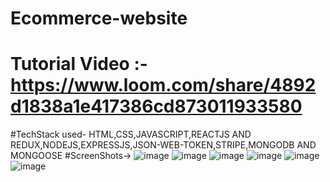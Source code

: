 # Ecommerce-website

# Tutorial Video :- https://www.loom.com/share/4892d1838a1e417386cd873011933580

#TechStack used- HTML,CSS,JAVASCRIPT,REACTJS AND REDUX,NODEJS,EXPRESSJS,JSON-WEB-TOKEN,STRIPE,MONGODB AND MONGOOSE
#ScreenShots->
![image](https://user-images.githubusercontent.com/108413276/182039305-0db6bfc2-9313-4d52-8c5a-97216943f2c2.png)
![image](https://user-images.githubusercontent.com/108413276/182039327-a57c58aa-0e57-4498-ac5a-886474c3425f.png)
![image](https://user-images.githubusercontent.com/108413276/182039374-9d2d577b-b366-473b-85a6-e1281478e74b.png)
![image](https://user-images.githubusercontent.com/108413276/182039421-1d7da9da-3063-4be3-9472-713a33adc5c4.png)
![image](https://user-images.githubusercontent.com/108413276/182039425-e0596706-d79b-41ce-98c7-9c898a57854d.png)
![image](https://user-images.githubusercontent.com/108413276/182039431-117cac49-14fe-4e02-8e1a-e83dfd1d062e.png)

